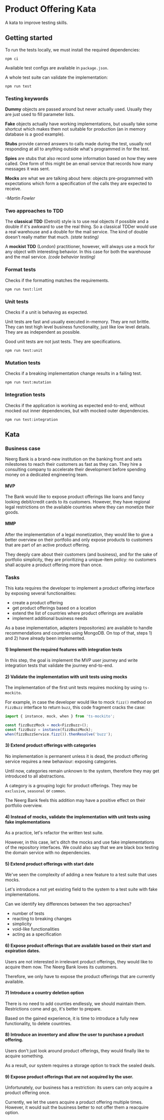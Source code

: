 # Product Offering Kata

A kata to improve testing skills.

## Getting started

To run the tests locally, we must install the required dependencies:

```shell
npm ci
```

Available test configs are available in `package.json`.

A whole test suite can validate the implementation:

```shell
npm run test
```

### Testing keywords

**Dummy** objects are passed around but never actually used. Usually they are just used to fill parameter lists.

**Fake** objects actually have working implementations, but usually take some shortcut which makes them not suitable for
production (an in memory database is a good example).

**Stubs** provide canned answers to calls made during the test, usually not responding at all to anything outside what's
programmed in for the test.

**Spies** are stubs that also record some information based on how they were called. One form of this might be an email
service that records how many messages it was sent.

**Mocks** are what we are talking about here: objects pre-programmed with expectations which form a specification of the
calls they are expected to receive.

*-Martin Fowler*

### Two approaches to TDD

The **classical TDD** (Detroit) style is to use real objects if possible and a double if it's awkward to use the real
thing. So a classical TDDer would use a real warehouse and a double for the mail service. The kind of double doesn't
really matter that much. *(state testing)*

A **mockist TDD** (London) practitioner, however, will always use a mock for any object with interesting behavior. In
this case for both the warehouse and the mail service. *(code behavior testing)*

### Format tests

Checks if the formatting matches the requirements.

```shell
npm run test:lint
```

### Unit tests

Checks if a unit is behaving as expected.

Unit tests are fast and usually executed in-memory. They are not brittle. They can test high level business
functionality, just like low level details. They are as independent as possible.

Good unit tests are not just tests. They are specifications.

```shell
npm run test:unit
```

### Mutation tests

Checks if a breaking implementation change results in a failing test.

```shell
npm run test:mutation
```

### Integration tests

Checks if the application is working as expected end-to-end, without mocked out inner dependencies, but with mocked
outer dependencies.

```shell
npm run test:integration
```

## Kata

### Business case

Neerg Bank is a brand-new institution on the banking front and sets milestones to reach their customers as fast as
they can. They hire a consulting company to accelerate their development before spending money on a dedicated
engineering team.

#### MVP

The Bank would like to expose product offerings like loans and fancy looking debit/credit cards to its customers.
However, they have regional legal restrictions on the available countries where they can monetize their goods.

#### MMP

After the implementation of a legal monetization, they would like to give a better overview on their portfolio and
only expose products to customers that are part of an active product offering.

They deeply care about their customers (and business), and for the sake of portfolio simplicity, they are prioritizing
a unique-item policy: no customers shall acquire a product offering more than once.

### Tasks

This kata requires the developer to implement a product offering interface by exposing several functionalities:

- create a product offering
- get product offerings based on a location
- extend the list of countries where product offerings are available
- implement additional business needs

As a base implementation, adapters (repositories) are available to handle recommendations and countries using MongoDB.
On top of that, steps 1) and 2) have already been implemented.  

#### 1) Implement the required features with integration tests

In this step, the goal is implement the MVP user journey and write integration tests that validate the journey
end-to-end.

#### 2) Validate the implementation with unit tests using mocks

The implementation of the first unit tests requires mocking by using `ts-mockito`.

For example, in case the developer would like to mock `fizz()` method on `FizzBuzz` interface to return `buzz`,
this code fragment cracks the case:

```typescript
import { instance, mock, when } from 'ts-mockito';

const fizzBuzzMock = mock<FizzBuzz>();
const fizzBuzz = instance(fizzBuzzMock);
when(fizzBuzzService.fizz()).thenResolve('buzz');
```

#### 3) Extend product offerings with categories

No implementation is permanent unless it is dead, the product offering service requires a new behaviour:
exposing categories.

Until now, categories remain unknown to the system, therefore they may get introduced to all abstractions.

A category is a grouping logic for product offerings. They may be `exclusive`, `seasonal` or `common`.

The Neerg Bank feels this addition may have a positive effect on their portfolio overview.

#### 4) Instead of mocks, validate the implementation with unit tests using fake implementations

As a practice, let's refactor the written test suite.

However, in this case, let's ditch the mocks and use fake implementations of the repository interfaces. We could also
say that we are black box testing the domain service with no dependencies.

#### 5) Extend product offerings with start date

We've seen the complexity of adding a new feature to a test suite that uses mocks.

Let's introduce a not yet existing field to the system to a test suite with fake implementations.

Can we identify key differences between the two approaches?
- number of tests
- reacting to breaking changes
- simplicity
- void-like functionalities
- acting as a specification

#### 6) Expose product offerings that are available based on their start and expiration dates.

Users are not interested in irrelevant product offerings, they would like to acquire them now. The Neerg Bank loves its
customers.

Therefore, we only have to expose the product offerings that are currently available.

#### 7) Introduce a country deletion option

There is no need to add counties endlessly, we should maintain them. Restrictions come and go, it's better to prepare.

Based on the gained experience, it is time to introduce a fully new functionality, to delete countries.

#### 8) Introduce an inventory and allow the user to purchase a product offering.

Users don't just look around product offerings, they would finally like to acquire something.

As a result, our system requires a storage option to track the sealed deals.

#### 9) Expose product offerings that are not acquired by the user.

Unfortunately, our business has a restriction: its users can only acquire a product offering once.

Currently, we let the users acquire a product offering multiple times. However, it would suit the business better to
not offer them a reacquire option.
